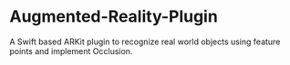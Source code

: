 # Augmented-Reality-Plugin
A Swift based ARKit plugin to recognize real world objects using feature points and implement Occlusion.
